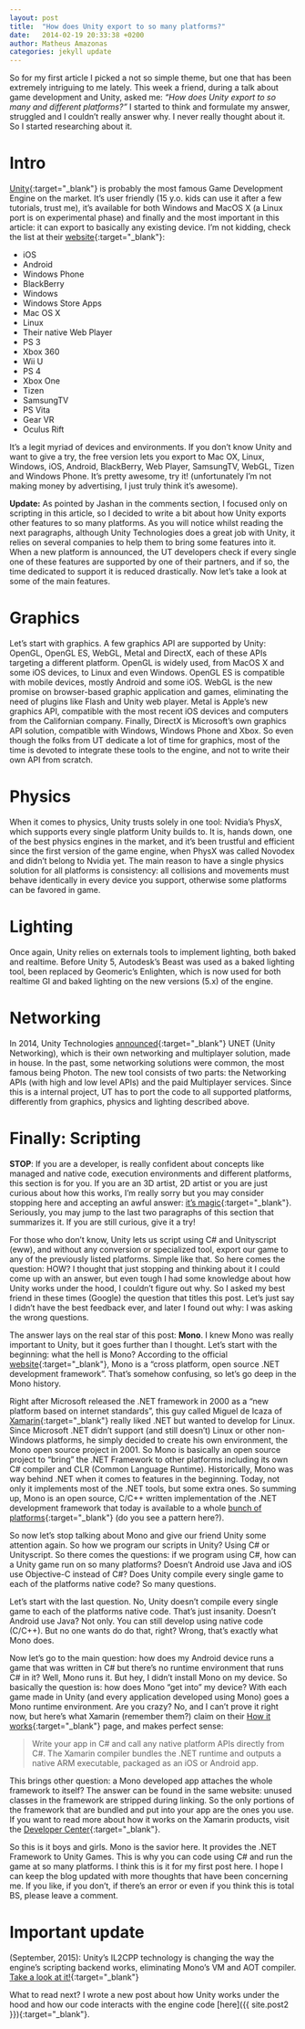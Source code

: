 ```yaml
---
layout: post
title:  "How does Unity export to so many platforms?"
date:   2014-02-19 20:33:38 +0200
author: Matheus Amazonas
categories: jekyll update
---
```

So for my first article I picked a not so simple theme, but one that has been extremely intriguing to me lately. This week a friend, during a talk about game development and Unity, asked me: *“How does Unity export to so many and different platforms?”* I started to think and formulate my answer, struggled and I couldn’t really answer why. I never really thought about it. So I started researching about it.

# Intro

[Unity](http://unity3d.com/){:target="_blank"} is probably the most famous Game Development Engine on the market. It’s user friendly (15 y.o. kids can use it after a few tutorials, trust me), it’s available for both Windows and MacOS X (a Linux port is on experimental phase)  and finally and the most important in this article: it can export to basically any existing device. I’m not kidding, check the list at their [website](http://unity3d.com/unity/multiplatform){:target="_blank"}:

- iOS
- Android
- Windows Phone
- BlackBerry
- Windows
- Windows Store Apps
- Mac OS X
- Linux
- Their native Web Player
- PS 3
- Xbox 360
- Wii U
- PS 4
- Xbox One
- Tizen
- SamsungTV
- PS Vita
- Gear VR
- Oculus Rift

It’s a legit myriad of devices and environments. If you don’t know Unity and want to give a try, the free version lets you export to Mac OX, Linux, Windows, iOS, Android, BlackBerry, Web Player, SamsungTV, WebGL, Tizen and Windows Phone. It’s pretty awesome, try it! (unfortunately I’m not making money by advertising, I just truly think it’s awesome).

**Update:** As pointed by Jashan in the comments section, I focused only on scripting in this article, so I decided to write a bit about how Unity exports other features to so many platforms. As you will notice whilst reading the next paragraphs, although Unity Technologies does a great job with Unity, it relies on several companies to help them to bring some features into it. When a new platform is announced, the UT developers check if every single one of these features are supported by one of their partners, and if so, the time dedicated to support it is reduced drastically. Now let’s take a look at some of the main features.

# Graphics

Let’s start with graphics. A few graphics API are supported by Unity: OpenGL, OpenGL ES, WebGL, Metal and DirectX, each of these APIs targeting a different platform. OpenGL is widely used, from MacOS X and some iOS devices, to Linux and even Windows. OpenGL ES is compatible with mobile devices, mostly Android and some iOS. WebGL is the new promise on browser-based graphic application and games, eliminating the need of plugins like Flash and Unity web player. Metal is Apple’s new graphics API, compatible with the most recent iOS devices and computers from the Californian company. Finally, DirectX is Microsoft’s own graphics API solution, compatible with Windows, Windows Phone and Xbox. So even though the folks from UT dedicate a lot of time for graphics, most of the time is devoted to integrate these tools to the engine, and not to write their own API from scratch.

# Physics

When it comes to physics, Unity trusts solely in one tool: Nvidia’s PhysX, which supports every single platform Unity builds to. It is, hands down, one of the best physics engines in the market, and it’s been trustful and efficient since the first version of the game engine, when PhysX was called Novodex and didn’t belong to Nvidia yet. The main reason to have a single physics solution for all platforms is consistency: all collisions and movements must behave identically in every device you support, otherwise some platforms can be favored in game.

# Lighting

Once again, Unity relies on externals tools to implement lighting, both baked and realtime. Before Unity 5, Autodesk’s Beast was used as a baked lighting tool, been replaced by Geomeric’s Enlighten, which is now used for both realtime GI and baked lighting on the new versions (5.x) of the engine.

# Networking

In 2014, Unity Technologies [announced](http://blogs.unity3d.com/2014/05/12/announcing-unet-new-unity-multiplayer-technology/){:target="_blank"} UNET (Unity Networking), which is their own networking and multiplayer solution, made in house. In the past, some networking solutions were common, the most famous being Photon. The new tool consists of two parts: the Networking APIs (with high and low level APIs) and the paid Multiplayer services. Since this is a internal project, UT has to port the code to all supported platforms, differently from graphics, physics and lighting described above.

# Finally: Scripting

**STOP**: If you are a developer, is really confident about concepts like managed and native code, execution environments and different platforms, this section is for you. If you are an 3D artist, 2D artist or you are just curious about how this works, I’m really sorry but you may consider stopping here and accepting an awful answer: [it’s magic](http://www.reactiongifs.com/r/mgc.gif){:target="_blank"}. Seriously, you may jump to the last two paragraphs of this section that summarizes it. If you are still curious, give it a try!

For those who don’t know, Unity lets us script using C# and Unityscript (eww), and without any conversion or specialized tool, export our game to any of the previously listed platforms. Simple like that. So here comes the question: HOW? I thought that just stopping and thinking about it I could come up with an answer, but even tough I had some knowledge about how Unity works under the hood, I couldn’t figure out why. So I asked my best friend in these times (Google) the question that titles this post. Let’s just say I didn’t have the best feedback ever, and later I found out why: I was asking the wrong questions.

The answer lays on the real star of this post: **Mono**. I knew Mono was really important to Unity, but it goes further than I thought. Let’s start with the beginning: what the hell is Mono? According to the official [website](http://www.mono-project.com/Main_Page){:target="_blank"}, Mono is a “cross platform, open source .NET development framework”. That’s somehow confusing, so let’s go deep in the Mono history.

Right after Microsoft released the .NET framework in 2000 as a “new platform based on internet standards”, this guy called Miguel de Icaza of [Xamarin](http://xamarin.com/?gclid=CJaMj4Lw2LwCFQ1o7AodZBgAeg){:target="_blank"} really liked .NET but wanted to develop for Linux. Since Microsoft .NET didn’t support (and still doesn’t) Linux or other non-Windows platforms, he simply decided to create his own environment, the Mono open source project in 2001. So Mono is basically an open source project to “bring” the .NET Framework to other platforms including its own C# compiler and CLR (Common Language Runtime). Historically, Mono was way behind .NET when it comes to features in the beginning. Today, not only it implements most of the .NET tools, but some extra ones. So summing up, Mono is an open source, C/C++ written implementation of the .NET development framework that today is available to a whole [bunch of platforms](http://www.mono-project.com/Supported_Platforms){:target="_blank"} (do you see a pattern here?).

So now let’s stop talking about Mono and give our friend Unity some attention again. So how we program our scripts in Unity? Using C# or Unityscript. So there comes the questions: if we program using C#, how can a Unity game run on so many platforms? Doesn’t Android use Java and iOS use Objective-C instead of C#? Does Unity compile every single game to each of the platforms native code? So many questions.

Let’s start with the last question. No, Unity doesn’t compile every single game to each of the platforms native code. That’s just insanity. Doesn’t Android use Java? Not only. You can still develop using native code (C/C++). But no one wants do do that, right? Wrong, that’s exactly what Mono does.

Now let’s go to the main question: how does my Android device runs a game that was written in C# but there’s no runtime environment that runs C# in it? Well, Mono runs it. But hey, I didn’t install Mono on my device. So basically the question is: how does Mono “get into” my device? With each game made in Unity (and every application developed using Mono) goes a Mono runtime environment. Are you crazy? No, and I can’t prove it right now, but here’s what Xamarin (remember them?) claim on their [How it works](http://xamarin.com/how-it-works){:target="_blank"} page, and makes perfect sense:

> Write your app in C# and call any native platform APIs directly from C#. The Xamarin compiler bundles the .NET runtime and outputs a native ARM executable, packaged as an iOS or Android app.
> 

This brings other question: a Mono developed app attaches the whole framework to itself? The answer can be found in the same website: unused classes in the framework are stripped during linking. So the only portions of the framework that are bundled and put into your app are the ones you use. If you want to read more about how it works on the Xamarin products, visit the [Developer Center](http://docs.xamarin.com/guides/cross-platform/application_fundamentals/building_cross_platform_applications/part_1_-_understanding_the_xamarin_mobile_platform/){:target="_blank"}.

So this is it boys and girls. Mono is the savior here. It provides the .NET Framework to Unity Games. This is why you can code using C# and run the game at so many platforms. I think this is it for my first post here. I hope I can keep the blog updated with more thoughts that have been concerning me. If you like, if you don’t, if there’s an error or even if you think this is total BS, please leave a comment.

# Important update

(September, 2015): Unity’s IL2CPP technology is changing the way the engine’s scripting backend works, eliminating Mono’s VM and AOT compiler. [Take a look at it!](http://blogs.unity3d.com/2014/05/20/the-future-of-scripting-in-unity/){:target="_blank"}

What to read next? I wrote a new post about how Unity works under the hood and how our code interacts with the engine code [here]({{ site.post2 }}){:target="_blank"}.
